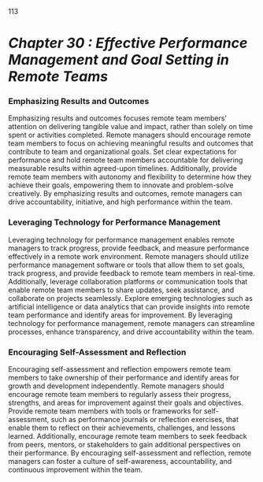 113



# ***Chapter 30  : Effective Performance Management and Goal Setting in Remote Teams***


### **Emphasizing Results and Outcomes**

Emphasizing results and outcomes focuses remote team members' attention on delivering tangible value and impact, rather than solely on time spent or activities completed. Remote managers should encourage remote team members to focus on achieving meaningful results and outcomes that contribute to team and organizational goals. Set clear expectations for performance and hold remote team members accountable for delivering measurable results within agreed-upon timelines. Additionally, provide remote team members with autonomy and flexibility to determine how they achieve their goals, empowering them to innovate and problem-solve creatively. By emphasizing results and outcomes, remote managers can drive accountability, initiative, and high performance within the team.

### **Leveraging Technology for Performance Management**

Leveraging technology for performance management enables remote managers to track progress, provide feedback, and measure performance effectively in a remote work environment. Remote managers should utilize performance management software or tools that allow them to set goals, track progress, and provide feedback to remote team members in real-time. Additionally, leverage collaboration platforms or communication tools that enable remote team members to share updates, seek assistance, and collaborate on projects seamlessly. Explore emerging technologies such as artificial intelligence or data analytics that can provide insights into remote team performance and identify areas for improvement. By leveraging technology for performance management, remote managers can streamline processes, enhance transparency, and drive accountability within the team.

### **Encouraging Self-Assessment and Reflection**

Encouraging self-assessment and reflection empowers remote team members to take ownership of their performance and identify areas for growth and development independently. Remote managers should encourage remote team members to regularly assess their progress, strengths, and areas for improvement against their goals and objectives. Provide remote team members with tools or frameworks for self-assessment, such as performance journals or reflection exercises, that enable them to reflect on their achievements, challenges, and lessons learned. Additionally, encourage remote team members to seek feedback from peers, mentors, or stakeholders to gain additional perspectives on their performance. By encouraging self-assessment and reflection, remote managers can foster a culture of self-awareness, accountability, and continuous improvement within the team.

